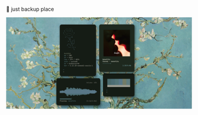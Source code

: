 🤧 just backup place

![Image](https://github.com/qimochi/dotfiles/blob/main/2021-08-16-224625_maim.png)
